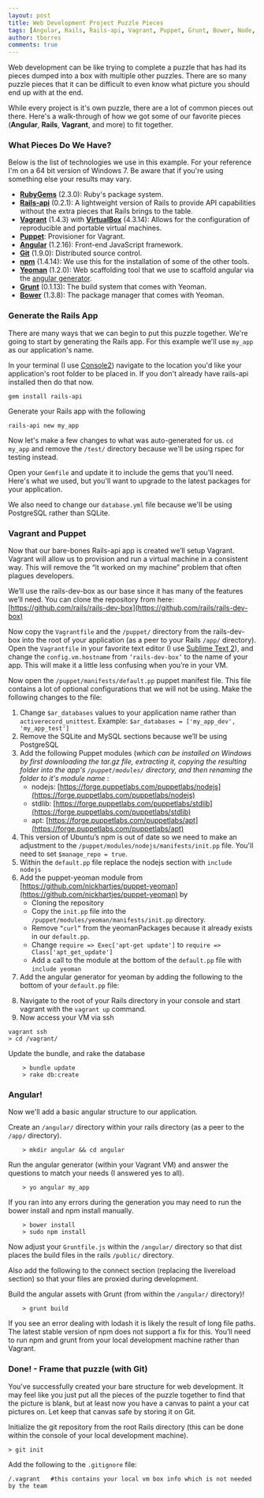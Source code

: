 ```yaml
---
layout: post
title: Web Development Project Puzzle Pieces
tags: [Angular, Rails, Rails-api, Vagrant, Puppet, Grunt, Bower, Node, npm]
author: tborres
comments: true
---
```


Web development can be like trying to complete a puzzle that has had its pieces dumped into a box with multiple other puzzles. There are so many puzzle pieces that it can be difficult to even know what picture you should end up with at the end.

While every project is it's own puzzle, there are a lot of common pieces out there. Here's a walk-through of how we got some of our favorite pieces (**Angular**, **Rails**, **Vagrant**, and more) to fit together.

<!-- #REST#BEGIN -->

### What Pieces Do We Have?

Below is the list of technologies we use in this example. For your reference I'm on a 64 bit version of Windows 7. Be aware that if you're using something else your results may vary.

* **[RubyGems](http://sourceforge.net/projects/console/files/)** (2.3.0): Ruby's package system.
* **[Rails-api](https://github.com/rails-api/rails-api)** (0.2.1): A lightweight version of Rails to provide API capabilities without the extra pieces that Rails brings to the table.
* **[Vagrant](http://www.vagrantup.com/)** (1.4.3) with **[VirtualBox](https://www.virtualbox.org/)** (4.3.14): Allows for the configuration of reproducible and portable virtual machines.
* **[Puppet](http://puppetlabs.com/puppet/puppet-open-source)**: Provisioner for Vagrant.
* **[Angular](https://angularjs.org/)** (1.2.16): Front-end JavaScript framework.
* **[Git](http://git-scm.com/)** (1.9.0): Distributed source control.
* **[npm](http://nodejs.org/)** (1.4.14): We use this for the installation of some of the other tools.
* **[Yeoman](http://yeoman.io/)** (1.2.0): Web scaffolding tool that we use to scaffold angular via the [angular generator](https://github.com/yeoman/generator-angular).
* **[Grunt](http://gruntjs.com/)** (0.1.13): The build system that comes with Yeoman.
* **[Bower](http://bower.io/)** (1.3.8): The package manager that comes with Yeoman.

### Generate the Rails App

There are many ways that we can begin to put this puzzle together. We're going to start by generating the Rails app. For this example we'll use `my_app` as our application's name.

In your terminal (I use [Console2](http://sourceforge.net/projects/console/files/)) navigate to the location you'd like your application's root folder to be placed in. If you don't already have rails-api installed then do that now.

    gem install rails-api

Generate your Rails app with the following

    rails-api new my_app

Now let's make a few changes to what was auto-generated for us. `cd my_app` and remove the `/test/` directory because we'll be using rspec for testing instead.

Open your `Gemfile` and update it to include the gems that you'll need. Here's what we used, but you'll want to upgrade to the latest packages for your application.

<script src="https://gist.github.com/tborres/67ed702ad8cfafaeec05.js?file=Gemfile"></script>

We also need to change our `database.yml` file because we'll be using PostgreSQL rather than SQLite.

<script src="https://gist.github.com/tborres/67ed702ad8cfafaeec05.js?file=database.yml"></script>

### Vagrant and Puppet

Now that our bare-bones Rails-api app is created we’ll setup Vagrant. Vagrant will allow us to provision and run a virtual machine in a consistent way. This will remove the “it worked on my machine” problem that often plagues developers.

We’ll use the rails-dev-box as our base since it has many of the features we’ll need. You can clone the repository from here: [https://github.com/rails/rails-dev-box](https://github.com/rails/rails-dev-box)

Now copy the `Vagrantfile` and the `/puppet/` directory from the rails-dev-box into the root of your application (as a peer to your Rails `/app/` directory). Open the `Vagrantfile` in your favorite text editor (I use [Sublime Text 2](http://www.sublimetext.com/)), and change the `config.vm.hostname` from `‘rails-dev-box’` to the name of your app. This will make it a little less confusing when you’re in your VM.

Now open the `/puppet/manifests/default.pp` puppet manifest file. This file contains a lot of optional configurations that we will not be using. Make the following changes to the file:

1. Change `$ar_databases` values to your application name rather than `activerecord_unittest`.
Example: `$ar_databases = ['my_app_dev', 'my_app_test']`
2. Remove the SQLite and MySQL sections because we’ll be using PostgreSQL
3. Add the following Puppet modules (*which can be installed on Windows by first downloading the tar.gz file, extracting it, copying the resulting folder into the app's `/puppet/modules/` directory, and then renaming the folder to it's module name* :
    * nodejs: [https://forge.puppetlabs.com/puppetlabs/nodejs](https://forge.puppetlabs.com/puppetlabs/nodejs)
    * stdlib: [https://forge.puppetlabs.com/puppetlabs/stdlib](https://forge.puppetlabs.com/puppetlabs/stdlib)
    * apt: [https://forge.puppetlabs.com/puppetlabs/apt](https://forge.puppetlabs.com/puppetlabs/apt)
4. This version of Ubuntu’s npm is out of date so we need to make an adjustment to the `/puppet/modules/nodejs/manifests/init.pp` file. You'll need to set `$manage_repo = true`.
5. Within the `default.pp` file replace the nodejs section with `include nodejs`
6. Add the puppet-yeoman module from [https://github.com/nickhartjes/puppet-yeoman](https://github.com/nickhartjes/puppet-yeoman) by
    * Cloning the repository
    * Copy the `init.pp` file into the `/puppet/modules/yeoman/manifests/init.pp` directory.
    * Remove `“curl”` from the yeomanPackages because it already exists in our `default.pp`.
    * Change `require => Exec['apt-get update']` to `require => Class['apt_get_update']`
    * Add a call to the module at the bottom of the `default.pp` file with `include yeoman`
7. Add the angular generator for yeoman by adding the following to the bottom of your `default.pp` file:

<code data-gist-id="67ed702ad8cfafaeec05" data-gist-file="default.pp" data-gist-line="109-113"></code>

8. Navigate to the root of your Rails directory in your console and start vagrant with the `vagrant up` command.
9. Now access your VM via ssh

```
vagrant ssh
> cd /vagrant/
```

Update the bundle, and rake the database

```
    > bundle update
    > rake db:create
```

### Angular!

Now we'll add a basic angular structure to our application.

Create an `/angular/` directory within your rails directory (as a peer to the `/app/` directory).

```
	> mkdir angular && cd angular
```

Run the angular generator (within your Vagrant VM) and answer the questions to match your needs (I answered yes to all).

```
	> yo angular my_app
```

If you ran into any errors during the generation you may need to run the bower install and npm install manually.

```
	> bower install
	> sudo npm install
```

Now adjust your `Gruntfile.js` within the `/angular/` directory so that dist places the build files in the rails `/public/` directory.

<code data-gist-id="67ed702ad8cfafaeec05" data-gist-file="Gruntfile.js" data-gist-line="21-24"></code>

Also add the following to the connect section (replacing the livereload section) so that your files are proxied during development.

<code data-gist-id="67ed702ad8cfafaeec05" data-gist-file="Gruntfile.js" data-gist-line="76-98"></code>

Build the angular assets with Grunt (from within the `/angular/` directory)!

```
	> grunt build
```

If you see an error dealing with lodash it is likely the result of long file paths. The latest stable version of npm does not support a fix for this. You’ll need to run npm and grunt from your local development machine rather than Vagrant.

### Done! - Frame that puzzle (with Git)

You've successfully created your bare structure for web development. It may feel like you just put all the pieces of the puzzle together to find that the picture is blank, but at least now you have a canvas to paint a your cat pictures on. Let keep that canvas safe by storing it on Git.

Initialize the git repository from the root Rails directory (this can be done within the console of your local development machine).

```
> git init
```

Add the following to the `.gitignore` file:

```
/.vagrant 	#this contains your local vm box info which is not needed by the team
```

<!-- #REST#END -->
